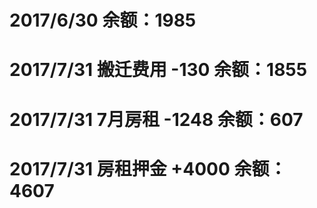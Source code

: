 # 2017/6/30 余额：1985
# 2017/7/31 搬迁费用 -130 余额：1855
# 2017/7/31 7月房租 -1248 余额：607
# 2017/7/31 房租押金 +4000 余额：4607


